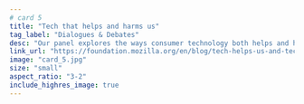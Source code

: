 ```yaml
---
# card 5
title: "Tech that helps and harms us"
tag_label: "Dialogues & Debates"
desc: "Our panel explores the ways consumer technology both helps and harms communities of color."
link_url: "https://foundation.mozilla.org/en/blog/tech-helps-us-and-tech-harms-us-june-12-virtual-panel/?utm_source=www.mozilla.org&utm_medium=referral&utm_campaign=homepage&utm_content=card"
image: "card_5.jpg"
size: "small"
aspect_ratio: "3-2"
include_highres_image: true
---
```

